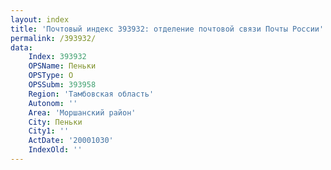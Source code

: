 ```yaml
---
layout: index
title: 'Почтовый индекс 393932: отделение почтовой связи Почты России'
permalink: /393932/
data:
    Index: 393932
    OPSName: Пеньки
    OPSType: О
    OPSSubm: 393958
    Region: 'Тамбовская область'
    Autonom: ''
    Area: 'Моршанский район'
    City: Пеньки
    City1: ''
    ActDate: '20001030'
    IndexOld: ''
---
```

